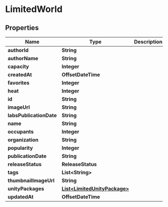 

# LimitedWorld


## Properties

Name | Type | Description | Notes
------------ | ------------- | ------------- | -------------
**authorId** | **String** |  | 
**authorName** | **String** |  | 
**capacity** | **Integer** |  | 
**createdAt** | **OffsetDateTime** |  | 
**favorites** | **Integer** |  | 
**heat** | **Integer** |  | 
**id** | **String** |  | 
**imageUrl** | **String** |  | 
**labsPublicationDate** | **String** |  | 
**name** | **String** |  | 
**occupants** | **Integer** |  | 
**organization** | **String** |  | 
**popularity** | **Integer** |  | 
**publicationDate** | **String** |  | 
**releaseStatus** | **ReleaseStatus** |  | 
**tags** | **List&lt;String&gt;** |  | 
**thumbnailImageUrl** | **String** |  | 
**unityPackages** | [**List&lt;LimitedUnityPackage&gt;**](LimitedUnityPackage.md) |  | 
**updatedAt** | **OffsetDateTime** |  | 




